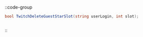 ::code-group
  ```csharp [Method]
  bool TwitchDeleteGuestStarSlot(string userLogin, int slot);
  ```
  ```csharp [Example]

  ```
::